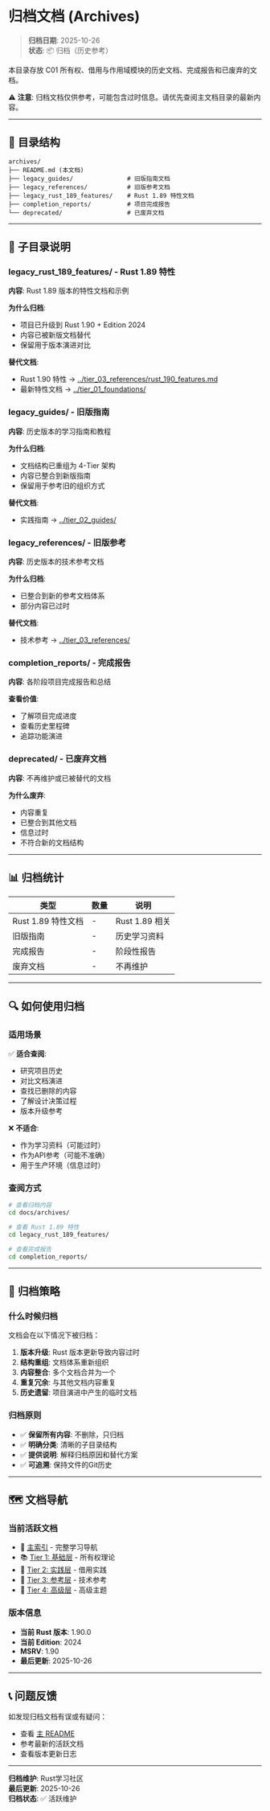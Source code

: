 # 归档文档 (Archives)

> **归档日期**: 2025-10-26  
> **状态**: 📦 归档（历史参考）

本目录存放 C01 所有权、借用与作用域模块的历史文档、完成报告和已废弃的文档。

⚠️ **注意**: 归档文档仅供参考，可能包含过时信息。请优先查阅主文档目录的最新内容。

---

## 📂 目录结构

```text
archives/
├── README.md (本文档)
├── legacy_guides/               # 旧版指南文档
├── legacy_references/           # 旧版参考文档
├── legacy_rust_189_features/    # Rust 1.89 特性文档
├── completion_reports/          # 项目完成报告
└── deprecated/                  # 已废弃文档
```

---

## 📁 子目录说明

### legacy_rust_189_features/ - Rust 1.89 特性

**内容**: Rust 1.89 版本的特性文档和示例

**为什么归档**:

- 项目已升级到 Rust 1.90 + Edition 2024
- 内容已被新版文档替代
- 保留用于版本演进对比

**替代文档**:

- Rust 1.90 特性 → [../tier_03_references/rust_190_features.md](../tier_03_references/rust_190_features.md)
- 最新特性文档 → [../tier_01_foundations/](../tier_01_foundations/)

### legacy_guides/ - 旧版指南

**内容**: 历史版本的学习指南和教程

**为什么归档**:

- 文档结构已重组为 4-Tier 架构
- 内容已整合到新版指南
- 保留用于参考旧的组织方式

**替代文档**:

- 实践指南 → [../tier_02_guides/](../tier_02_guides/)

### legacy_references/ - 旧版参考

**内容**: 历史版本的技术参考文档

**为什么归档**:

- 已整合到新的参考文档体系
- 部分内容已过时

**替代文档**:

- 技术参考 → [../tier_03_references/](../tier_03_references/)

### completion_reports/ - 完成报告

**内容**: 各阶段项目完成报告和总结

**查看价值**:

- 了解项目完成进度
- 查看历史里程碑
- 追踪功能演进

### deprecated/ - 已废弃文档

**内容**: 不再维护或已被替代的文档

**为什么废弃**:

- 内容重复
- 已整合到其他文档
- 信息过时
- 不符合新的文档结构

---

## 📊 归档统计

| 类型 | 数量 | 说明 |
|------|------|------|
| Rust 1.89 特性文档 | - | Rust 1.89 相关 |
| 旧版指南 | - | 历史学习资料 |
| 完成报告 | - | 阶段性报告 |
| 废弃文档 | - | 不再维护 |

---

## 🔍 如何使用归档

### 适用场景

✅ **适合查阅**:

- 研究项目历史
- 对比文档演进
- 查找已删除的内容
- 了解设计决策过程
- 版本升级参考

❌ **不适合**:

- 作为学习资料（可能过时）
- 作为API参考（可能不准确）
- 用于生产环境（信息过时）

### 查阅方式

```bash
# 查看归档内容
cd docs/archives/

# 查看 Rust 1.89 特性
cd legacy_rust_189_features/

# 查看完成报告
cd completion_reports/
```

---

## 📝 归档策略

### 什么时候归档

文档会在以下情况下被归档：

1. **版本升级**: Rust 版本更新导致内容过时
2. **结构重组**: 文档体系重新组织
3. **内容整合**: 多个文档合并为一个
4. **重复冗余**: 与其他文档内容重复
5. **历史遗留**: 项目演进中产生的临时文档

### 归档原则

- ✅ **保留所有内容**: 不删除，只归档
- ✅ **明确分类**: 清晰的子目录结构
- ✅ **提供说明**: 解释归档原因和替代方案
- ✅ **可追溯**: 保持文件的Git历史

---

## 🗺️ 文档导航

### 当前活跃文档

- 📖 [主索引](../00_MASTER_INDEX.md) - 完整学习导航
- 📚 [Tier 1: 基础层](../tier_01_foundations/) - 所有权理论
- 📝 [Tier 2: 实践层](../tier_02_guides/) - 借用实践
- 📖 [Tier 3: 参考层](../tier_03_references/) - 技术参考
- 🚀 [Tier 4: 高级层](../tier_04_advanced/) - 高级主题

### 版本信息

- **当前 Rust 版本**: 1.90.0
- **当前 Edition**: 2024
- **MSRV**: 1.90
- **最后更新**: 2025-10-26

---

## 📞 问题反馈

如发现归档文档有误或有疑问：

- 查看 [主 README](../../README.md)
- 参考最新的活跃文档
- 查看版本更新日志

---

**归档维护**: Rust学习社区  
**最后更新**: 2025-10-26  
**归档状态**: ✅ 活跃维护
